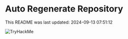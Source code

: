 # Auto Regenerate Repository

This README was last updated: 2024-09-13 07:51:12

 ![TryHackMe](https://tryhackme.com/badge/533634)